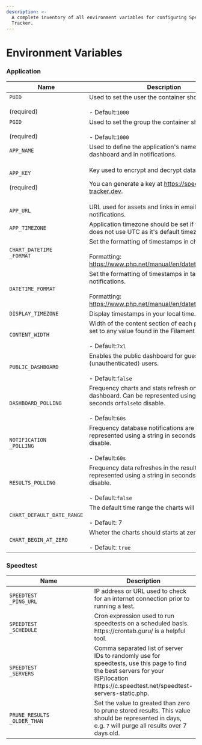 ```yaml
---
description: >-
  A complete inventory of all environment variables for configuring Speedtest
  Tracker.
---
```


# Environment Variables

### Application

<table><thead><tr><th width="233">Name</th><th>Description</th></tr></thead><tbody><tr><td><code>PUID</code><br><br>(required)</td><td>Used to set the user the container should run as.<br><br>- Default:<code>1000</code></td></tr><tr><td><code>PGID</code><br><br>(required)</td><td>Used to set the group the container should run as.<br><br>- Default:<code>1000</code></td></tr><tr><td><code>APP_NAME</code></td><td>Used to define the application's name in the dashboard and in notifications.<br></td></tr><tr><td><code>APP_KEY</code><br><br>(required)</td><td><p>Key used to encrypt and decrypt data.</p><p>You can generate a key at <a href="https://speedtest-tracker.dev">https://speedtest-tracker.dev</a>.</p></td></tr><tr><td><code>APP_URL</code></td><td>URL used for assets and links in emails and notifications.</td></tr><tr><td><code>APP_TIMEZONE</code></td><td>Application timezone should be set if your database does not use UTC as it's default timezone.</td></tr><tr><td><code>CHART_DATETIME</code><br><code>_FORMAT</code></td><td>Set the formatting of timestamps in charts.<br><br>Formatting: <a href="https://www.php.net/manual/en/datetime.format.php">https://www.php.net/manual/en/datetime.format.php</a></td></tr><tr><td><code>DATETIME_FORMAT</code></td><td>Set the formatting of timestamps in tables and notifications.<br><br>Formatting: <a href="https://www.php.net/manual/en/datetime.format.php">https://www.php.net/manual/en/datetime.format.php</a></td></tr><tr><td><code>DISPLAY_TIMEZONE</code></td><td>Display timestamps in your local time.</td></tr><tr><td><code>CONTENT_WIDTH</code></td><td>Width of the content section of each page. Can be set to any value found in the Filament <a href="https://filamentphp.com/docs/3.x/panels/configuration#customizing-the-maximum-content-width">docs</a>.<br><br>- Default:<code>7xl</code></td></tr><tr><td><code>PUBLIC_DASHBOARD</code></td><td>Enables the public dashboard for guest (unauthenticated) users.<br><br>- Default:<code>false</code></td></tr><tr><td><code>DASHBOARD_POLLING</code></td><td>Frequency charts and stats refresh on the dashboard. Can be represented using a string in seconds or<code>false</code>to disable.<br><br>- Default:<code>60s</code></td></tr><tr><td><code>NOTIFICATION</code><br><code>_POLLING</code></td><td>Frequency database notifications are polled. Can be represented using a string in seconds or<code>false</code>to disable.<br><br>- Default:<code>60s</code></td></tr><tr><td><code>RESULTS_POLLING</code></td><td>Frequency data refreshes in the results table. Can be represented using a string in seconds or<code>false</code>to disable.<br><br>- Default:<code>false</code></td></tr><tr><td><code>CHART_DEFAULT_DATE_RANGE</code></td><td>The default time range the charts will use.<br><br>- Default: 7</td></tr><tr><td><code>CHART_BEGIN_AT_ZERO</code></td><td>Wheter the charts should starts at zero (0) or not.<br><br>- Default: <code>true</code></td></tr></tbody></table>

### Speedtest

<table><thead><tr><th width="226">Name</th><th>Description</th></tr></thead><tbody><tr><td><code>SPEEDTEST</code><br><code>_PING_URL</code></td><td>IP address or URL used to check for an internet connection prior to running a test.</td></tr><tr><td><code>SPEEDTEST</code><br><code>_SCHEDULE</code></td><td>Cron expression used to run speedtests on a scheduled basis. https://crontab.guru/ is a helpful tool.</td></tr><tr><td><code>SPEEDTEST</code><br><code>_SERVERS</code></td><td>Comma separated list of server IDs to randomly use for speedtests, use this page to find the best servers for your ISP/location https://c.speedtest.net/speedtest-servers-static.php.</td></tr><tr><td><code>PRUNE_RESULTS</code><br><code>_OLDER_THAN</code></td><td>Set the value to greated than zero to prune stored results. This value should be represented in days, e.g. <code>7</code> will purge all results over 7 days old.</td></tr></tbody></table>
